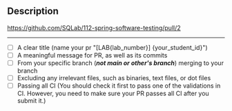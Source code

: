 ## Description

<!-- You can check sample PR here: (remember to delete this link when you create your PR) -->
<https://github.com/SQLab/112-spring-software-testing/pull/2>

<!-- Please briefly describe your change here -->

---

<!-- Please make sure you're satisfied and fill in the following checkboxes -->
<!-- A good PR should include the following parts: -->

- [ ] A clear title (name your pr "[LAB{lab_number}] {your_student_id}")
- [ ] A meaningful message for PR, as well as its commits
- [ ] From your specific branch (***not main or other's branch***) merging to your branch
- [ ] Excluding any irrelevant files, such as binaries, text files, or dot files
- [ ] Passing all CI (You should check it first to pass one of the validations in CI. However, you need to make sure your PR passes all CI after you submit it.)
